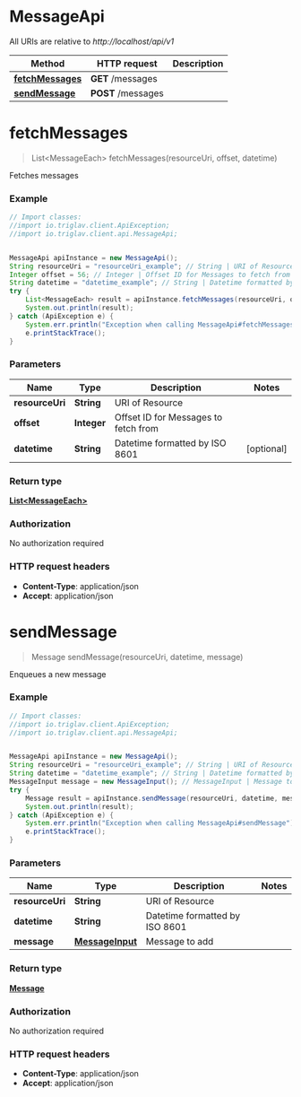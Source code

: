 # MessageApi

All URIs are relative to *http://localhost/api/v1*

Method | HTTP request | Description
------------- | ------------- | -------------
[**fetchMessages**](MessageApi.md#fetchMessages) | **GET** /messages | 
[**sendMessage**](MessageApi.md#sendMessage) | **POST** /messages | 


<a name="fetchMessages"></a>
# **fetchMessages**
> List&lt;MessageEach&gt; fetchMessages(resourceUri, offset, datetime)



Fetches messages

### Example
```java
// Import classes:
//import io.triglav.client.ApiException;
//import io.triglav.client.api.MessageApi;


MessageApi apiInstance = new MessageApi();
String resourceUri = "resourceUri_example"; // String | URI of Resource
Integer offset = 56; // Integer | Offset ID for Messages to fetch from
String datetime = "datetime_example"; // String | Datetime formatted by ISO 8601
try {
    List<MessageEach> result = apiInstance.fetchMessages(resourceUri, offset, datetime);
    System.out.println(result);
} catch (ApiException e) {
    System.err.println("Exception when calling MessageApi#fetchMessages");
    e.printStackTrace();
}
```

### Parameters

Name | Type | Description  | Notes
------------- | ------------- | ------------- | -------------
 **resourceUri** | **String**| URI of Resource |
 **offset** | **Integer**| Offset ID for Messages to fetch from |
 **datetime** | **String**| Datetime formatted by ISO 8601 | [optional]

### Return type

[**List&lt;MessageEach&gt;**](MessageEach.md)

### Authorization

No authorization required

### HTTP request headers

 - **Content-Type**: application/json
 - **Accept**: application/json

<a name="sendMessage"></a>
# **sendMessage**
> Message sendMessage(resourceUri, datetime, message)



Enqueues a new message

### Example
```java
// Import classes:
//import io.triglav.client.ApiException;
//import io.triglav.client.api.MessageApi;


MessageApi apiInstance = new MessageApi();
String resourceUri = "resourceUri_example"; // String | URI of Resource
String datetime = "datetime_example"; // String | Datetime formatted by ISO 8601
MessageInput message = new MessageInput(); // MessageInput | Message to add
try {
    Message result = apiInstance.sendMessage(resourceUri, datetime, message);
    System.out.println(result);
} catch (ApiException e) {
    System.err.println("Exception when calling MessageApi#sendMessage");
    e.printStackTrace();
}
```

### Parameters

Name | Type | Description  | Notes
------------- | ------------- | ------------- | -------------
 **resourceUri** | **String**| URI of Resource |
 **datetime** | **String**| Datetime formatted by ISO 8601 |
 **message** | [**MessageInput**](MessageInput.md)| Message to add |

### Return type

[**Message**](Message.md)

### Authorization

No authorization required

### HTTP request headers

 - **Content-Type**: application/json
 - **Accept**: application/json

